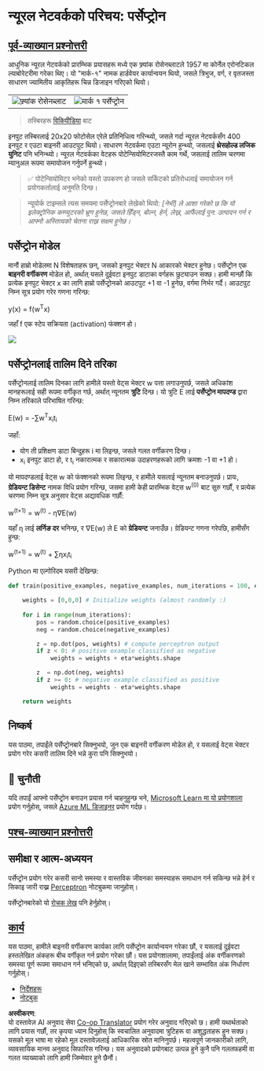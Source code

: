 <!--
CO_OP_TRANSLATOR_METADATA:
{
  "original_hash": "0c37770bba4fff3c71dc00eb261ee61b",
  "translation_date": "2025-08-26T10:37:56+00:00",
  "source_file": "lessons/3-NeuralNetworks/03-Perceptron/README.md",
  "language_code": "ne"
}
-->
# न्यूरल नेटवर्कको परिचय: पर्सेप्ट्रोन

## [पूर्व-व्याख्यान प्रश्नोत्तरी](https://red-field-0a6ddfd03.1.azurestaticapps.net/quiz/103)

आधुनिक न्यूरल नेटवर्कको प्रारम्भिक प्रयासहरू मध्ये एक फ्र्यांक रोसेनब्लाटले 1957 मा कोर्नेल एरोनटिकल ल्याबोरेटरीमा गरेका थिए। यो "मार्क-१" नामक हार्डवेयर कार्यान्वयन थियो, जसले त्रिभुज, वर्ग, र वृतजस्ता साधारण ज्यामितीय आकृतिहरू चिन्न डिजाइन गरिएको थियो।

|      |      |
|--------------|-----------|
|<img src='images/Rosenblatt-wikipedia.jpg' alt='फ्र्यांक रोसेनब्लाट'/> | <img src='images/Mark_I_perceptron_wikipedia.jpg' alt='मार्क १ पर्सेप्ट्रोन' />|

> तस्बिरहरू [विकिपीडिया](https://en.wikipedia.org/wiki/Perceptron) बाट

इनपुट तस्बिरलाई 20x20 फोटोसेल एरेले प्रतिनिधित्व गरिन्थ्यो, जसले गर्दा न्यूरल नेटवर्कसँग 400 इनपुट र एउटा बाइनरी आउटपुट थियो। साधारण नेटवर्कमा एउटा न्यूरोन हुन्थ्यो, जसलाई **थ्रेसहोल्ड लजिक युनिट** पनि भनिन्थ्यो। न्यूरल नेटवर्कका वेटहरू पोटेन्सियोमिटरजस्तै काम गर्थे, जसलाई तालिम चरणमा म्यानुअल रूपमा समायोजन गर्नुपर्ने हुन्थ्यो।

> ✅ पोटेन्सियोमिटर भनेको यस्तो उपकरण हो जसले सर्किटको प्रतिरोधलाई समायोजन गर्न प्रयोगकर्तालाई अनुमति दिन्छ।

> न्यूयोर्क टाइम्सले त्यस समयमा पर्सेप्ट्रोनबारे लेखेको थियो: *[नेभी] ले आशा गरेको छ कि यो इलेक्ट्रोनिक कम्प्युटरको भ्रूण हुनेछ, जसले हिँड्न, बोल्न, हेर्न, लेख्न, आफैंलाई पुन: उत्पादन गर्न र आफ्नो अस्तित्वको चेतना राख्न सक्षम हुनेछ।*

## पर्सेप्ट्रोन मोडेल

मानौं हाम्रो मोडेलमा N विशेषताहरू छन्, जसको इनपुट भेक्टर N आकारको भेक्टर हुनेछ। पर्सेप्ट्रोन एक **बाइनरी वर्गीकरण** मोडेल हो, अर्थात् यसले दुईवटा इनपुट डाटाका वर्गहरू छुट्याउन सक्छ। हामी मान्छौं कि प्रत्येक इनपुट भेक्टर x का लागि हाम्रो पर्सेप्ट्रोनको आउटपुट +1 वा -1 हुनेछ, वर्गमा निर्भर गर्दै। आउटपुट निम्न सूत्र प्रयोग गरेर गणना गरिन्छ:

y(x) = f(w<sup>T</sup>x)

जहाँ f एक स्टेप सक्रियता (activation) फंक्शन हो।

<!-- img src="http://www.sciweavers.org/tex2img.php?eq=f%28x%29%20%3D%20%5Cbegin%7Bcases%7D%0A%20%20%20%20%20%20%20%20%20%2B1%20%26%20x%20%5Cgeq%200%20%5C%5C%0A%20%20%20%20%20%20%20%20%20-1%20%26%20x%20%3C%200%0A%20%20%20%20%20%20%20%5Cend%7Bcases%7D%20%5C%5C%0A&bc=White&fc=Black&im=jpg&fs=12&ff=arev&edit=0" align="center" border="0" alt="f(x) = \begin{cases} +1 & x \geq 0 \\ -1 & x < 0 \end{cases} \\" width="154" height="50" / -->
<img src="images/activation-func.png"/>

## पर्सेप्ट्रोनलाई तालिम दिने तरिका

पर्सेप्ट्रोनलाई तालिम दिनका लागि हामीले यस्तो वेट्स भेक्टर w पत्ता लगाउनुपर्छ, जसले अधिकांश मानहरूलाई सही रूपमा वर्गीकृत गर्छ, अर्थात् न्यूनतम **त्रुटि** दिन्छ। यो त्रुटि E लाई **पर्सेप्ट्रोन मापदण्ड** द्वारा निम्न तरिकाले परिभाषित गरिन्छ:

E(w) = -∑w<sup>T</sup>x<sub>i</sub>t<sub>i</sub>

जहाँ:

* योग ती प्रशिक्षण डाटा बिन्दुहरू i मा लिइन्छ, जसले गलत वर्गीकरण दिन्छ।
* x<sub>i</sub> इनपुट डाटा हो, र t<sub>i</sub> नकारात्मक र सकारात्मक उदाहरणहरूको लागि क्रमशः -1 वा +1 हो।

यो मापदण्डलाई वेट्स w को फंक्शनको रूपमा लिइन्छ, र हामीले यसलाई न्यूनतम बनाउनुपर्छ। प्रायः, **ग्रेडियन्ट डिसेन्ट** नामक विधि प्रयोग गरिन्छ, जसमा हामी केही प्रारम्भिक वेट्स w<sup>(0)</sup> बाट सुरु गर्छौं, र प्रत्येक चरणमा निम्न सूत्र अनुसार वेट्स अद्यावधिक गर्छौं:

w<sup>(t+1)</sup> = w<sup>(t)</sup> - η∇E(w)

यहाँ η लाई **लर्निङ दर** भनिन्छ, र ∇E(w) ले E को **ग्रेडियन्ट** जनाउँछ। ग्रेडियन्ट गणना गरेपछि, हामीसँग हुन्छ:

w<sup>(t+1)</sup> = w<sup>(t)</sup> + ∑ηx<sub>i</sub>t<sub>i</sub>

Python मा एल्गोरिदम यसरी देखिन्छ:

```python
def train(positive_examples, negative_examples, num_iterations = 100, eta = 1):

    weights = [0,0,0] # Initialize weights (almost randomly :)
        
    for i in range(num_iterations):
        pos = random.choice(positive_examples)
        neg = random.choice(negative_examples)

        z = np.dot(pos, weights) # compute perceptron output
        if z < 0: # positive example classified as negative
            weights = weights + eta*weights.shape

        z  = np.dot(neg, weights)
        if z >= 0: # negative example classified as positive
            weights = weights - eta*weights.shape

    return weights
```

## निष्कर्ष

यस पाठमा, तपाईंले पर्सेप्ट्रोनबारे सिक्नुभयो, जुन एक बाइनरी वर्गीकरण मोडेल हो, र यसलाई वेट्स भेक्टर प्रयोग गरेर कसरी तालिम दिने भन्ने कुरा पनि सिक्नुभयो।

## 🚀 चुनौती

यदि तपाईं आफ्नो पर्सेप्ट्रोन बनाउन प्रयास गर्न चाहनुहुन्छ भने, [Microsoft Learn मा यो प्रयोगशाला](https://docs.microsoft.com/en-us/azure/machine-learning/component-reference/two-class-averaged-perceptron?WT.mc_id=academic-77998-cacaste) प्रयोग गर्नुहोस्, जसले [Azure ML डिजाइनर](https://docs.microsoft.com/en-us/azure/machine-learning/concept-designer?WT.mc_id=academic-77998-cacaste) प्रयोग गर्दछ।

## [पश्च-व्याख्यान प्रश्नोत्तरी](https://red-field-0a6ddfd03.1.azurestaticapps.net/quiz/203)

## समीक्षा र आत्म-अध्ययन

पर्सेप्ट्रोन प्रयोग गरेर कसरी सानो समस्या र वास्तविक जीवनका समस्याहरू समाधान गर्न सकिन्छ भन्ने हेर्न र सिकाइ जारी राख्न [Perceptron](../../../../../lessons/3-NeuralNetworks/03-Perceptron/Perceptron.ipynb) नोटबुकमा जानुहोस्।

पर्सेप्ट्रोनबारेको यो [रोचक लेख](https://towardsdatascience.com/what-is-a-perceptron-basics-of-neural-networks-c4cfea20c590) पनि हेर्नुहोस्।

## [कार्य](lab/README.md)

यस पाठमा, हामीले बाइनरी वर्गीकरण कार्यका लागि पर्सेप्ट्रोन कार्यान्वयन गरेका छौं, र यसलाई दुईवटा हस्तलेखित अंकहरू बीच वर्गीकृत गर्न प्रयोग गरेका छौं। यस प्रयोगशालामा, तपाईंलाई अंक वर्गीकरणको समस्या पूर्ण रूपमा समाधान गर्न भनिएको छ, अर्थात् दिइएको तस्बिरसँग मेल खाने सम्भावित अंक निर्धारण गर्नुहोस्।

* [निर्देशहरू](lab/README.md)
* [नोटबुक](../../../../../lessons/3-NeuralNetworks/03-Perceptron/lab/PerceptronMultiClass.ipynb)

**अस्वीकरण**:  
यो दस्तावेज़ AI अनुवाद सेवा [Co-op Translator](https://github.com/Azure/co-op-translator) प्रयोग गरेर अनुवाद गरिएको छ। हामी यथार्थताको लागि प्रयास गर्छौं, तर कृपया ध्यान दिनुहोस् कि स्वचालित अनुवादमा त्रुटिहरू वा अशुद्धताहरू हुन सक्छ। यसको मूल भाषा मा रहेको मूल दस्तावेज़लाई आधिकारिक स्रोत मानिनुपर्छ। महत्वपूर्ण जानकारीको लागि, व्यावसायिक मानव अनुवाद सिफारिस गरिन्छ। यस अनुवादको प्रयोगबाट उत्पन्न हुने कुनै पनि गलतफहमी वा गलत व्याख्याको लागि हामी जिम्मेवार हुने छैनौं।